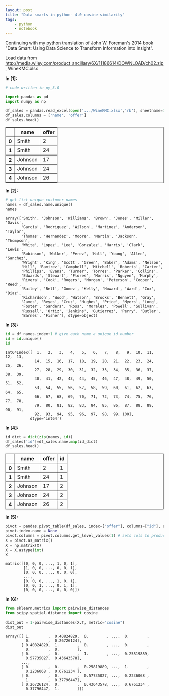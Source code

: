 ```yaml
---
layout: post
title: "Data smarts in python- 4.0 cosine similarity"
tags:
    - python
    - notebook
---
```


Continuing with my python translation of John W. Foreman's 2014 book "Data Smart: Using Data Science to Transform Information into Insight".

Load data from http://media.wiley.com/product_ancillary/6X/11186614/DOWNLOAD/ch02.zip, WineKMC.xlsx

**In [1]:**

```python
# code written in py_3.0

import pandas as pd
import numpy as np

df_sales = pandas.read_excel(open('.../WineKMC.xlsx','rb'), sheetname=1)
df_sales.columns = ['name', 'offer']
df_sales.head()
```


<div>
<table border="1" class="dataframe">
  <thead>
    <tr>
      <th></th>
      <th>name</th>
      <th>offer</th>
    </tr>
  </thead>
  <tbody>
    <tr>
      <th>0</th>
      <td>Smith</td>
      <td>2</td>
    </tr>
    <tr>
      <th>1</th>
      <td>Smith</td>
      <td>24</td>
    </tr>
    <tr>
      <th>2</th>
      <td>Johnson</td>
      <td>17</td>
    </tr>
    <tr>
      <th>3</th>
      <td>Johnson</td>
      <td>24</td>
    </tr>
    <tr>
      <th>4</th>
      <td>Johnson</td>
      <td>26</td>
    </tr>
  </tbody>
</table>
</div>

<!--more-->

**In [2]:**

```python
# get list unique customer names
names = df_sales.name.unique()
names
```




    array(['Smith', 'Johnson', 'Williams', 'Brown', 'Jones', 'Miller', 'Davis',
           'Garcia', 'Rodriguez', 'Wilson', 'Martinez', 'Anderson', 'Taylor',
           'Thomas', 'Hernandez', 'Moore', 'Martin', 'Jackson', 'Thompson',
           'White', 'Lopez', 'Lee', 'Gonzalez', 'Harris', 'Clark', 'Lewis',
           'Robinson', 'Walker', 'Perez', 'Hall', 'Young', 'Allen', 'Sanchez',
           'Wright', 'King', 'Scott', 'Green', 'Baker', 'Adams', 'Nelson',
           'Hill', 'Ramirez', 'Campbell', 'Mitchell', 'Roberts', 'Carter',
           'Phillips', 'Evans', 'Turner', 'Torres', 'Parker', 'Collins',
           'Edwards', 'Stewart', 'Flores', 'Morris', 'Nguyen', 'Murphy',
           'Rivera', 'Cook', 'Rogers', 'Morgan', 'Peterson', 'Cooper', 'Reed',
           'Bailey', 'Bell', 'Gomez', 'Kelly', 'Howard', 'Ward', 'Cox', 'Diaz',
           'Richardson', 'Wood', 'Watson', 'Brooks', 'Bennett', 'Gray',
           'James', 'Reyes', 'Cruz', 'Hughes', 'Price', 'Myers', 'Long',
           'Foster', 'Sanders', 'Ross', 'Morales', 'Powell', 'Sullivan',
           'Russell', 'Ortiz', 'Jenkins', 'Gutierrez', 'Perry', 'Butler',
           'Barnes', 'Fisher'], dtype=object)



**In [3]:**

```python
id = df_names.index+1 # give each name a unique id number
id = id.unique()
id
```




    Int64Index([  1,   2,   3,   4,   5,   6,   7,   8,   9,  10,  11,  12,  13,
                 14,  15,  16,  17,  18,  19,  20,  21,  22,  23,  24,  25,  26,
                 27,  28,  29,  30,  31,  32,  33,  34,  35,  36,  37,  38,  39,
                 40,  41,  42,  43,  44,  45,  46,  47,  48,  49,  50,  51,  52,
                 53,  54,  55,  56,  57,  58,  59,  60,  61,  62,  63,  64,  65,
                 66,  67,  68,  69,  70,  71,  72,  73,  74,  75,  76,  77,  78,
                 79,  80,  81,  82,  83,  84,  85,  86,  87,  88,  89,  90,  91,
                 92,  93,  94,  95,  96,  97,  98,  99, 100],
               dtype='int64')



**In [4]:**

```python
id_dict = dict(zip(names, id))
df_sales['id']=df_sales.name.map(id_dict)
df_sales.head()
```




<div>
<table border="1" class="dataframe">
  <thead>
    <tr>
      <th></th>
      <th>name</th>
      <th>offer</th>
      <th>id</th>
    </tr>
  </thead>
  <tbody>
    <tr>
      <th>0</th>
      <td>Smith</td>
      <td>2</td>
      <td>1</td>
    </tr>
    <tr>
      <th>1</th>
      <td>Smith</td>
      <td>24</td>
      <td>1</td>
    </tr>
    <tr>
      <th>2</th>
      <td>Johnson</td>
      <td>17</td>
      <td>2</td>
    </tr>
    <tr>
      <th>3</th>
      <td>Johnson</td>
      <td>24</td>
      <td>2</td>
    </tr>
    <tr>
      <th>4</th>
      <td>Johnson</td>
      <td>26</td>
      <td>2</td>
    </tr>
  </tbody>
</table>
</div>



**In [5]:**

```python
pivot = pandas.pivot_table(df_sales, index=["offer"], columns=["id"], aggfunc=len, fill_value='0')
pivot.index.name = None
pivot.columns = pivot.columns.get_level_values(1) # sets cols to product categories
X = pivot.as_matrix()
X = np.matrix(X)
X = X.astype(int)
X
```




    matrix([[0, 0, 0, ..., 1, 0, 1],
            [1, 0, 0, ..., 0, 0, 1],
            [0, 0, 0, ..., 0, 0, 0],
            ..., 
            [0, 0, 0, ..., 1, 0, 1],
            [0, 0, 1, ..., 0, 1, 1],
            [0, 0, 0, ..., 0, 0, 0]])



**In [6]:**

```python
from sklearn.metrics import pairwise_distances
from scipy.spatial.distance import cosine

dist_out = 1-pairwise_distances(X.T, metric="cosine")
dist_out
```




    array([[ 1.        ,  0.40824829,  0.        , ...,  0.        ,
             0.        ,  0.26726124],
           [ 0.40824829,  1.        ,  0.        , ...,  0.        ,
             0.        ,  0.        ],
           [ 0.        ,  0.        ,  1.        , ...,  0.25819889,
             0.57735027,  0.43643578],
           ..., 
           [ 0.        ,  0.        ,  0.25819889, ...,  1.        ,
             0.2236068 ,  0.6761234 ],
           [ 0.        ,  0.        ,  0.57735027, ...,  0.2236068 ,
             1.        ,  0.37796447],
           [ 0.26726124,  0.        ,  0.43643578, ...,  0.6761234 ,
             0.37796447,  1.        ]])
